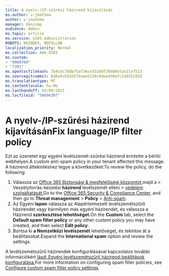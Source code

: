 ```yaml
---
title: A nyelv-/IP-szűrési házirend kijavításán
ms.author: v-jmathew
author: v-jmathew
manager: dansimp
audience: Admin
ms.topic: article
ms.service: o365-administration
ROBOTS: NOINDEX, NOFOLLOW
localization_priority: Normal
ms.collection: Adm_O365
ms.custom:
- "9000760"
- "7391"
ms.openlocfilehash: 7b4cbc70db75af36ce35160f39d06e51e21e7513
ms.sourcegitcommit: bd6a9cb5d357baee5134c0dea430afc2a035c810
ms.translationtype: MT
ms.contentlocale: hu-HU
ms.lasthandoff: 03/09/2021
ms.locfileid: "50694307"
---
```

# <a name="fix-languageip-filter-policy"></a><span data-ttu-id="2aa12-102">A nyelv-/IP-szűrési házirend kijavításán</span><span class="sxs-lookup"><span data-stu-id="2aa12-102">Fix language/IP filter policy</span></span>

<span data-ttu-id="2aa12-103">Ezt az üzenetet egy egyéni levélszemét-szűrési házirend érintette a bérlői webhelyen.</span><span class="sxs-lookup"><span data-stu-id="2aa12-103">A custom anti-spam policy in your tenant affected this message.</span></span> <span data-ttu-id="2aa12-104">A házirend áttekintéshez tegye a következőket:</span><span class="sxs-lookup"><span data-stu-id="2aa12-104">To review the policy, do the following:</span></span>

1. <span data-ttu-id="2aa12-105">Válassza az [Office 365 Biztonsági & megfelelőségi központot,](https://go.microsoft.com/fwlink/p/?linkid=2077143)majd a   >  Veszélyforrás-kezelési **házirend** levélszemét elleni  >  [védelem szolgáltatását.](https://go.microsoft.com/fwlink/?linkid=2101518)</span><span class="sxs-lookup"><span data-stu-id="2aa12-105">Go to the [Office 365 Security & Compliance Center](https://go.microsoft.com/fwlink/p/?linkid=2077143), and then go to **Threat management** > **Policy** > [Anti-spam](https://go.microsoft.com/fwlink/?linkid=2101518).</span></span>
2. <span data-ttu-id="2aa12-106">Az Egyéni **lapon** válassza  az Alapértelmezett levélszemétszűrő házirendet vagy bármilyen más egyéni házirendet, és válassza a Házirend **szerkesztése lehetőséget.**</span><span class="sxs-lookup"><span data-stu-id="2aa12-106">On the **Custom** tab, select the **Default spam filter policy** or any other custom policy you may have created, and then select **Edit policy**.</span></span>
3. <span data-ttu-id="2aa12-107">Bontsa ki **a Nemzetközi levélszemét** lehetőséget, és tekintse át a beállításokat.</span><span class="sxs-lookup"><span data-stu-id="2aa12-107">Expand the **International spam** option and review the settings.</span></span>

<span data-ttu-id="2aa12-108">A levélszemétszűrő házirendek konfigurálásával kapcsolatos további információkért [lásd: Egyéni levélszemétszűrő házirend-beállítások konfigurálása.](https://go.microsoft.com/fwlink/?linkid=2101054)</span><span class="sxs-lookup"><span data-stu-id="2aa12-108">For more information on configuring spam filter policies, see [Configure custom spam filter policy settings](https://go.microsoft.com/fwlink/?linkid=2101054).</span></span>
